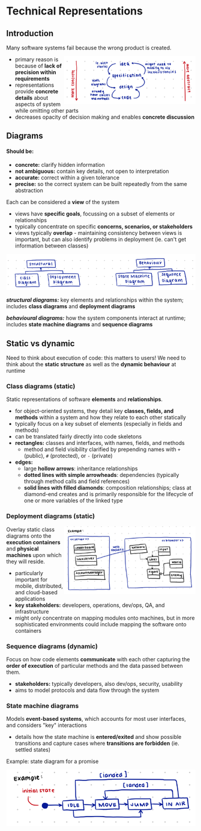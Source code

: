 # Technical Representations

## Introduction

Many software systems fail because the wrong product is created.

<img align='right' width='350' src='/images/5_tech.png'>

- primary reason is because of **lack of precision within requirements**
- representations provide **concrete details** about aspects of system while omitting other parts
- decreases opacity of decision making and enables **concrete discussion**

## Diagrams
#### Should be:
- **concrete:** clarify hidden information
- **not ambiguous:** contain key details, not open to interpretation
- **accurate:** correct within a given tolerance
- **precise:** so the correct system can be built repeatedly from the same abstraction

Each can be considered a **view** of the system
- views have **specific goals**, focussing on a subset of elements or relationships
- typically concentrate on specific **concerns, scenarios, or stakeholders**
- views typically **overlap** - maintaining consistency between views is important, but can also identify problems in deployment (ie. can't get information between classes)

![structural vs behavioural](images/5_tech2.png)

***structural diagrams:*** key elements and relationships within the system; includes **class diagrams** and **deployment diagrams**

***behavioural diagrams:*** how the system components interact at runtime; includes **state machine diagrams** and **sequence diagrams**

## Static vs dynamic
Need to think about execution of code: this matters to users! We need to think about the **static structure** as well as the **dynamic behaviour** at runtime

### Class diagrams (static)
Static representations of software **elements** and **relationships**.
- for object-oriented systems, they detail key **classes, fields, and methods** within a system and how they relate to each other statically
- typically focus on a key subset of elements (especially in fields and methods)
- can be translated fairly directly into code skeletons
- **rectangles:** classes and interfaces, with names, fields, and methods
  - method and field visibility clarified by prepending names with `+` (public), `#` (protected), or `-` (private)
- **edges:**
  - large **hollow arrows**: inheritance relationships
  - **dotted lines with simple arrowheads**: dependencies (typically through method calls and field references)
  - **solid lines with filled diamonds**: composition relationships; class at diamond-end creates and is primarily responsible for the lifecycle of one or more variables of the linked type

### Deployment diagrams (static)

<img align='right' width='350' src='images/5_tech3.png'>

Overlay static class diagrams onto the **execution containers** and **physical machines** upon which they will reside.

- particularly important for mobile, distributed, and cloud-based applications
- **key stakeholders:** developers, operations, dev/ops, QA, and infrastructure
- might only concentrate on mapping modules onto machines, but in more sophisticated environments could include mapping the software onto containers

### Sequence diagrams (dynamic)

Focus on how code elements **communicate** with each other capturing the **order of execution** of particular methods and the data passed between them.
- **stakeholders:** typically developers, also dev/ops, security, usability
- aims to model protocols and data flow through the system

### State machine diagrams

Models **event-based systems**, which accounts for most user interfaces, and considers "key" interactions

- details how the state machine is **entered/exited** and show possible transitions and capture cases where **transitions are forbidden** (ie. settled states)

Example: state diagram for a promise

![state machine](images/5_tech4.png)
